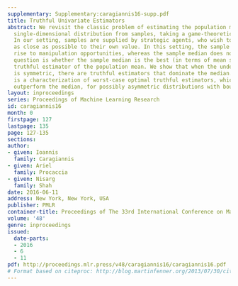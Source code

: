 ```yaml
---
supplementary: Supplementary:caragiannis16-supp.pdf
title: Truthful Univariate Estimators
abstract: We revisit the classic problem of estimating the population mean of an unknown
  single-dimensional distribution from samples, taking a game-theoretic viewpoint.
  In our setting, samples are supplied by strategic agents, who wish to pull the estimate
  as close as possible to their own value. In this setting, the sample mean gives
  rise to manipulation opportunities, whereas the sample median does not. Our key
  question is whether the sample median is the best (in terms of mean squared error)
  truthful estimator of the population mean. We show that when the underlying distribution
  is symmetric, there are truthful estimators that dominate the median. Our main result
  is a characterization of worst-case optimal truthful estimators, which provably
  outperform the median, for possibly asymmetric distributions with bounded support.
layout: inproceedings
series: Proceedings of Machine Learning Research
id: caragiannis16
month: 0
firstpage: 127
lastpage: 135
page: 127-135
sections: 
author:
- given: Ioannis
  family: Caragiannis
- given: Ariel
  family: Procaccia
- given: Nisarg
  family: Shah
date: 2016-06-11
address: New York, New York, USA
publisher: PMLR
container-title: Proceedings of The 33rd International Conference on Machine Learning
volume: '48'
genre: inproceedings
issued:
  date-parts:
  - 2016
  - 6
  - 11
pdf: http://proceedings.mlr.press/v48/caragiannis16/caragiannis16.pdf
# Format based on citeproc: http://blog.martinfenner.org/2013/07/30/citeproc-yaml-for-bibliographies/
---
```

